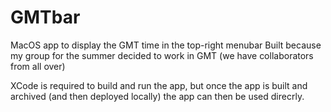 # GMTbar
MacOS app to display the GMT time in the top-right menubar
Built because my group for the summer decided to work in GMT (we have collaborators from all over)

XCode is required to build and run the app, but once the app is built and archived (and then deployed locally) the app can then be used direcrly.
